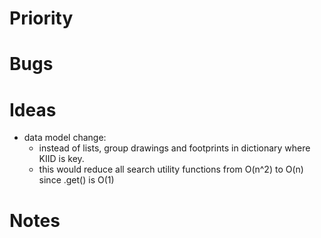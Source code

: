 # Priority


# Bugs


# Ideas
- data model change:
	- instead of lists, group drawings and footprints in dictionary where KIID is key.
	- this would reduce all search utility functions from O(n^2) to O(n) since .get() is O(1)
# Notes
